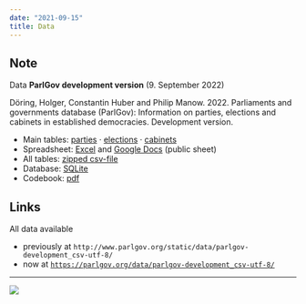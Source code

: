```yaml
---
date: "2021-09-15"
title: Data
---
```


## Note

Data __ParlGov development version__ (9. September 2022)

Döring, Holger, Constantin Huber and Philip Manow. 2022. Parliaments and governments database (ParlGov): Information on parties, elections and cabinets in established democracies. Development version.

+ Main tables:
  [parties](/data/parlgov-development_csv-utf-8/view_party.csv) ·
  [elections](/data/parlgov-development_csv-utf-8/view_election.csv) ·
  [cabinets](/data/parlgov-development_csv-utf-8/view_cabinet.csv)
+ Spreadsheet: <a href="/data/parlgov.xlsx" download>Excel</a> and [Google
  Docs](https://docs.google.com/spreadsheets/d/1C9n-DO37oGrMeixVWERVQ1EZJPjaAotG/edit?usp=sharing&ouid=112821459381085092698&rtpof=true&sd=true)
  (public sheet)
+ All tables: [zipped csv-file](/data/parlgov-development_csv-utf-8.zip)
+ Database: [SQLite](/data/parlgov-development.db)
+ Codebook: [pdf](/data/codebook.pdf)

## Links

All data available

+ previously at `http://www.parlgov.org/static/data/parlgov-development_csv-utf-8/`
+ now at [`https://parlgov.org/data/parlgov-development_csv-utf-8/`](https://parlgov.org/data/parlgov-development_csv-utf-8/)

---

![](/images/parlgov-countries.png)
